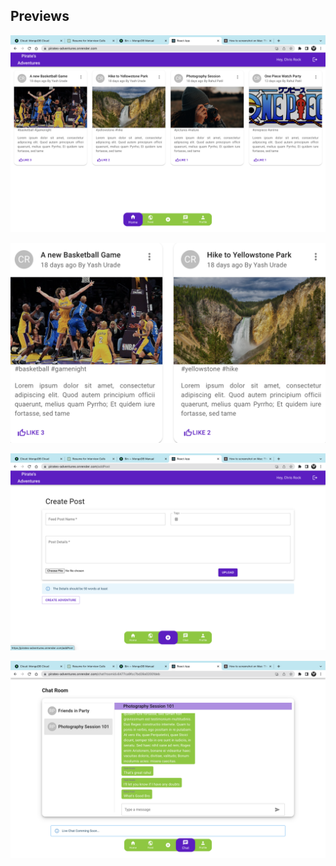 ## Previews
![alt text](https://github.com/rahulpatil8020/project-previews/blob/main/Screenshot%202023-06-11%20at%201.17.49%20PM.png)

![alt text](https://github.com/rahulpatil8020/project-previews/blob/main/Screenshot%202023-06-11%20at%201.17.43%20PM.png)

![alt text](https://github.com/rahulpatil8020/project-previews/blob/main/Screenshot%202023-06-11%20at%201.17.56%20PM.png)

![alt text](https://github.com/rahulpatil8020/project-previews/blob/main/Screenshot%202023-06-11%20at%201.18.13%20PM.png)
